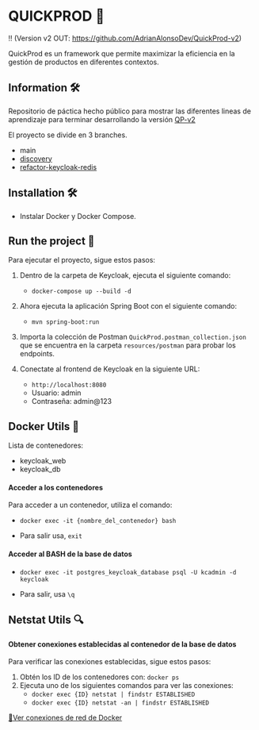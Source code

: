 # QUICKPROD 🚀
!! (Version v2 OUT: https://github.com/AdrianAlonsoDev/QuickProd-v2)

QuickProd es un framework que permite maximizar la eficiencia
en la gestión de productos en diferentes contextos.

## Information 🛠️
Repositorio de páctica hecho público para mostrar las diferentes lineas de aprendizaje para terminar desarrollando la versión [QP-v2](https://github.com/AdrianAlonsoDev/QuickProd-v2)

El proyecto se divide en 3 branches. 
* main
* [discovery](https://github.com/AdrianAlonsoDev/QuickProd/tree/discovery) 
* [refactor-keycloak-redis](https://github.com/AdrianAlonsoDev/QuickProd/tree/refactor-keycloak-redis/)
## Installation 🛠️
- Instalar Docker y Docker Compose.

## Run the project 🏃
Para ejecutar el proyecto, sigue estos pasos:

1. Dentro de la carpeta de Keycloak, ejecuta el siguiente comando:
    - `docker-compose up --build -d`


2. Ahora ejecuta la aplicación Spring Boot con el siguiente comando:
    - `mvn spring-boot:run`


3. Importa la colección de Postman `QuickProd.postman_collection.json`
que se encuentra en la carpeta `resources/postman` para probar los endpoints.


4. Conectate al frontend de Keycloak en la siguiente URL:
    - `http://localhost:8080`
    - Usuario: admin
    - Contraseña: admin@123


## Docker Utils 🐳
Lista de contenedores:
- keycloak_web
- keycloak_db

#### Acceder a los contenedores
Para acceder a un contenedor, utiliza el comando:
* `docker exec -it {nombre_del_contenedor} bash`


* Para salir usa, `exit`

#### Acceder al BASH de la base de datos
* `docker exec -it postgres_keycloak_database psql -U kcadmin -d keycloak`


* Para salir, usa `\q`

## Netstat Utils 🔍
#### Obtener conexiones establecidas al contenedor de la base de datos
Para verificar las conexiones establecidas, sigue estos pasos:
1. Obtén los ID de los contenedores con: `docker ps`
2. Ejecuta uno de los siguientes comandos para ver las conexiones:
    - `docker exec {ID} netstat | findstr ESTABLISHED`
    - `docker exec {ID} netstat -an | findstr ESTABLISHED`

[🔗Ver conexiones de red de Docker ](https://geekflare.com/check-docker-network-connections/)
